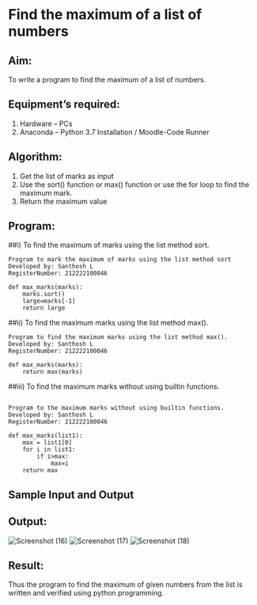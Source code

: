 # Find the maximum of a list of numbers
## Aim:
To write a program to find the maximum of a list of numbers.
## Equipment’s required:
1.	Hardware – PCs
2.	Anaconda – Python 3.7 Installation / Moodle-Code Runner
## Algorithm:
1.	Get the list of marks as input
2.	Use the sort() function or max() function or use the for loop to find the maximum mark.
3.	Return the maximum value
## Program:

##i)	To find the maximum of marks using the list method sort.
```
Program to mark the maximum of marks using the list method sort
Developed by: Santhosh L
RegisterNumber: 212222100046

def max_marks(marks):
    marks.sort()
    large=marks[-1]
    return large
```
##ii)	To find the maximum marks using the list method max().
```
Program to find the maximum marks using the list method max().
Developed by: Santhosh L
RegisterNumber: 212222100046

def max_marks(marks):
    return max(marks)
```

##iii) To find the maximum marks without using builtin functions.
```

Program to the maximum marks without using builtin functions.
Developed by: Santhosh L
RegisterNumber: 212222100046

def max_marks(list1):
    max = list1[0]
    for i in list1:
        if i>max:
            max=i
    return max
```

## Sample Input and Output
## Output:

![Screenshot (16)](https://github.com/sandy29l/FindMaximum/assets/123359969/0a2a49f7-2d6b-4bd6-b6aa-9176ffaa8115)
![Screenshot (17)](https://github.com/sandy29l/FindMaximum/assets/123359969/abd7ddea-f322-4031-9a21-b23c04f6c8d2)
![Screenshot (18)](https://github.com/sandy29l/FindMaximum/assets/123359969/dab71b75-a68a-4449-8e8b-15247e718c87)

## Result:
Thus the program to find the maximum of given numbers from the list is written and verified using python programming.
